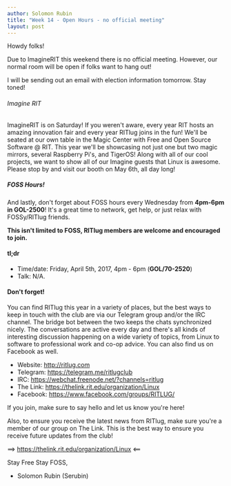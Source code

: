 ```yaml
---
author: Solomon Rubin
title: "Week 14 - Open Hours - no official meeting"
layout: post
---
```


Howdy folks!

Due to ImagineRIT this weekend there is no official meeting. However, our normal room will be open if folks want to hang out!

I will be sending out an email with election information tomorrow. Stay toned!

###### Imagine RIT
ImagineRIT is on Saturday! If you weren't aware, every year RIT hosts an amazing innovation fair and every year RITlug joins in the fun! We'll be seated at our own table in the Magic Center with Free and Open Source Software @ RIT. This year we'll be showcasing not just one but two magic mirrors, several Raspberry Pi's, and TigerOS! Along with all of our cool projects, we want to show all of our Imagine guests that Linux is awesome. Please stop by and visit our booth on May 6th, all day long!


##### FOSS Hours!
And lastly, don't forget about FOSS hours every Wednesday from **4pm-6pm in GOL-2500**! It's a great time to network, get help, or just relax with FOSSy/RITlug friends.


**This isn't limited to FOSS, RITlug members are welcome and encouraged to join.**


#### tl;dr 

* Time/date: Friday, April 5th, 2017, 4pm - 6pm (**GOL/70-2520**)
* Talk:  N/A.



#### Don't forget! 

You can find RITlug this year in a variety of places, but the best ways to keep in touch with the club are via our Telegram group and/or the IRC channel. The bridge bot between the two keeps the chats synchronized nicely. The conversations are active every day and there's all kinds of interesting discussion happening on a wide variety of topics, from Linux to software to professional work and co-op advice. You can also find us on Facebook as well.

* Website:  http://ritlug.com
* Telegram: https://telegram.me/ritlugclub
* IRC:      https://webchat.freenode.net/?channels=ritlug
* The Link: https://thelink.rit.edu/organization/Linux
* Facebook: https://www.facebook.com/groups/RITLUG/

If you join, make sure to say hello and let us know you're here!

Also, to ensure you receive the latest news from RITlug, make sure you're a member of our group on The Link. This is the best way to ensure you receive future updates from the club!

==> https://thelink.rit.edu/organization/Linux <==


Stay Free Stay FOSS,

- Solomon Rubin (Serubin)
